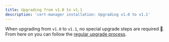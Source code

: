 ```yaml
---
title: Upgrading from v1.0 to v1.1
description: 'cert-manager installation: Upgrading v1.0 to v1.1'
---
```


When upgrading from `v1.0` to `v1.1`, no special upgrade steps are required 🎉.
From here on you can follow the [regular upgrade process](./README.md).